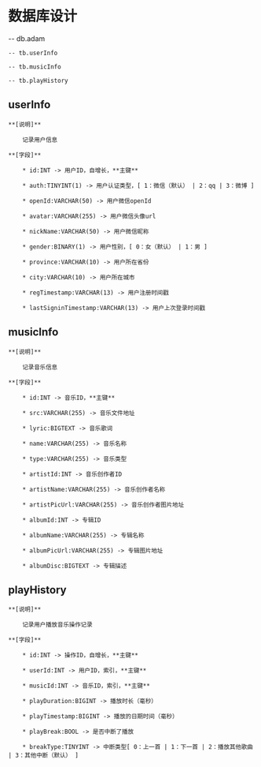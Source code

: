 # 数据库设计

-- db.adam

    -- tb.userInfo

    -- tb.musicInfo

    -- tb.playHistory

## userInfo

    **[说明]**

        记录用户信息

    **[字段]**

        * id:INT -> 用户ID，自增长，**主键**

        * auth:TINYINT(1) -> 用户认证类型，[ 1：微信（默认） | 2：qq | 3：微博 ]

        * openId:VARCHAR(50) -> 用户微信openId

        * avatar:VARCHAR(255) -> 用户微信头像url

        * nickName:VARCHAR(50) -> 用户微信昵称

        * gender:BINARY(1) -> 用户性别，[ 0：女（默认） | 1：男 ]

        * province:VARCHAR(10) -> 用户所在省份

        * city:VARCHAR(10) -> 用户所在城市

        * regTimestamp:VARCHAR(13) -> 用户注册时间戳

        * lastSigninTimestamp:VARCHAR(13) -> 用户上次登录时间戳

## musicInfo

    **[说明]**

        记录音乐信息

    **[字段]**

        * id:INT -> 音乐ID，**主键**

        * src:VARCHAR(255) -> 音乐文件地址

        * lyric:BIGTEXT -> 音乐歌词

        * name:VARCHAR(255) -> 音乐名称

        * type:VARCHAR(255) -> 音乐类型

        * artistId:INT -> 音乐创作者ID

        * artistName:VARCHAR(255) -> 音乐创作者名称

        * artistPicUrl:VARCHAR(255) -> 音乐创作者图片地址

        * albumId:INT -> 专辑ID

        * albumName:VARCHAR(255) -> 专辑名称

        * albumPicUrl:VARCHAR(255) -> 专辑图片地址

        * albumDisc:BIGTEXT -> 专辑描述

## playHistory

    **[说明]**

        记录用户播放音乐操作记录

    **[字段]**

        * id:INT -> 操作ID，自增长，**主键**

        * userId:INT -> 用户ID，索引，**主键**

        * musicId:INT -> 音乐ID，索引，**主键**

        * playDuration:BIGINT -> 播放时长（毫秒）

        * playTimestamp:BIGINT -> 播放的日期时间（毫秒）

        * playBreak:BOOL -> 是否中断了播放

        * breakType:TINYINT -> 中断类型[ 0：上一首 | 1：下一首 | 2：播放其他歌曲 | 3：其他中断（默认） ]